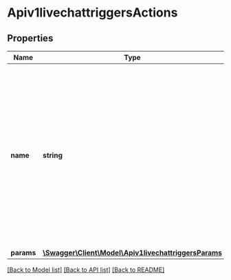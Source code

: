 # Apiv1livechattriggersActions

## Properties
Name | Type | Description | Notes
------------ | ------------- | ------------- | -------------
**name** | **string** | The name of the trigger action that takes place. The possible values are:  * &#x60;send-message&#x60;: A message is sent to the visitor.  * &#x60;use-external-service&#x60;: An external service is used for the trigger action. | [optional] 
**params** | [**\Swagger\Client\Model\Apiv1livechattriggersParams**](Apiv1livechattriggersParams.md) |  | [optional] 

[[Back to Model list]](../../README.md#documentation-for-models) [[Back to API list]](../../README.md#documentation-for-api-endpoints) [[Back to README]](../../README.md)

